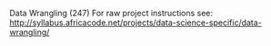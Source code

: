 Data Wrangling (247)
For raw project instructions see: http://syllabus.africacode.net/projects/data-science-specific/data-wrangling/